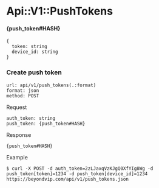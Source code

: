 # Api::V1::PushTokens

#### {push_token#HASH}
    {
      token: string
      device_id: string
    }

### Create push token
    url: api/v1/push_tokens(.:format)
    format: json
    method: POST

  Request

    auth_token: string
    push_token: {push_token#HASH}

  Response

    {push_token#HASH}

  Example

    $ curl -X POST -d auth_token=2zLJaxqVzKJgQ0XfYIg8Wg -d push_token[token]=1234 -d push_token[device_id]=1234 https://beyondvip.com/api/v1/push_tokens.json
